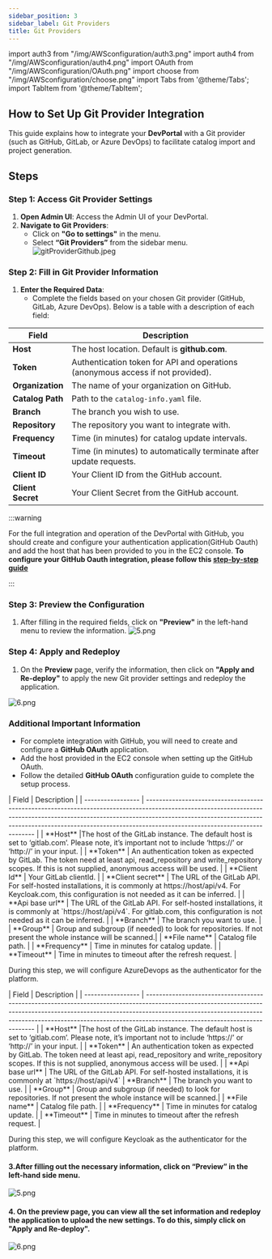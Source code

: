 ```yaml
---
sidebar_position: 3
sidebar_label: Git Providers
title: Git Providers
---
```


import auth3 from "/img/AWSconfiguration/auth3.png"
import auth4 from "/img/AWSconfiguration/auth4.png"
import OAuth from "/img/AWSconfiguration/OAuth.png"
import choose from "/img/AWSconfiguration/choose.png"
import Tabs from '@theme/Tabs';
import TabItem from '@theme/TabItem';

## How to Set Up Git Provider Integration

This guide explains how to integrate your **DevPortal** with a Git provider (such as GitHub, GitLab, or Azure DevOps) to facilitate catalog import and project generation.

## Steps

### Step 1: Access Git Provider Settings

1. **Open Admin UI**: Access the Admin UI of your DevPortal.
2. **Navigate to Git Providers**:
    - Click on **"Go to settings"** in the menu.
    - Select **“Git Providers”** from the sidebar menu.
![gitProviderGithub.jpeg](/img/AWSconfiguration/gitProviderGithub.jpeg)

### Step 2: Fill in Git Provider Information

1. **Enter the Required Data**:
    - Complete the fields based on your chosen Git provider (GitHub, GitLab, Azure DevOps). Below is a table with a description of each field:

| **Field** | **Description** |
| --- | --- |
| **Host** | The host location. Default is **github.com**. |
| **Token** | Authentication token for API and operations (anonymous access if not provided). |
| **Organization** | The name of your organization on GitHub. |
| **Catalog Path** | Path to the `catalog-info.yaml` file. |
| **Branch** | The branch you wish to use. |
| **Repository** | The repository you want to integrate with. |
| **Frequency** | Time (in minutes) for catalog update intervals. |
| **Timeout** | Time (in minutes) to automatically terminate after update requests. |
| **Client ID** | Your Client ID from the GitHub account. |
| **Client Secret** | Your Client Secret from the GitHub account. |

:::warning

For the full integration and operation of the DevPortal with GitHub, you should create and configure your authentication application(GitHub Oauth) and add the host that has been provided to you in the EC2 console.
**To configure your GitHub Oauth integration, please follow this [step-by-step guide](/devportal/installation-guide/production-setup#create-a-new-github-oauth-app )**

:::

### Step 3: Preview the Configuration

1. After filling in the required fields, click on **"Preview"** in the left-hand menu to review the information.
![5.png](/img/AWSconfiguration/5.png)

### Step 4: Apply and Redeploy

1. On the **Preview** page, verify the information, then click on **"Apply and Re-deploy"** to apply the new Git provider settings and redeploy the application.

![6.png](/img/AWSconfiguration/6.png)

### Additional Important Information

- For complete integration with GitHub, you will need to create and configure a **GitHub OAuth** application.
- Add the host provided in the EC2 console when setting up the GitHub OAuth.
- Follow the detailed **GitHub OAuth** configuration guide to complete the setup process.




<!-- :::warning

For the full integration and operation of the DevPortal with GitHub, you should create and configure your authentication application(GitHub Oauth) and add the host that has been provided to you in the [EC2 console](../../devportal/installation-guide/AWS/AWSInstallation.mdx#7-access-the-ec2-console-and-if-the-instance-status-is-running-it-means-your-devportal-is-accessible-to-get-the-access-link-select-the-instance-where-you-have-installed-the-devportal-and-then-go-to-the-public-ipv4-address-option).
**To configure your GitHub Oauth integration, please follow this [step-by-step guide](/devportal/installation-guide/production-setup.md#create-a-new-github-oauth-app)**

::: -->


<!-- **Esclarecer com Luan essa etapa.**
1. Select "OAuth Apps" in  ["Developer Settings"](https://github.com/settings/developers) and then choose or criate the "OAuth App" for DevPortal authentication

<div style={{display: "flex", justifyContent: "space-between", gap:"1rem"}}>
  <img src={OAuth} alt="OAuth.png" width="35%" />
  <img src={choose} width="75%" />
</div> -->

  <!-- </TabItem> -->
  <TabItem value="GitLab" label="GitLab">
  | Field              | Description                                                                                                                                                                                                                                                                            |
| ----------------- | -------------------------------------------------------------------------------------------------------------------------------------------------------------------------------------------------------------------------------------------------------------------------------------- |
    | **Host**  |The host of the GitLab instance. The default host is set to ‘gitlab.com’. Please note, it’s important not to include ‘https://’ or ‘http://’ in your input.  |
| **Token**  | An authentication token as expected by GitLab. The token need at least api, read_repository and write_repository scopes. If this is not supplied, anonymous access will be used.  |
| **Client Id**  | Your GitLab clientId. |
| **Client secret**  | The URL of the GitLab API. For self-hosted installations, it is commonly at https://host/api/v4. For Keycloak.com, this configuration is not needed as it can be inferred.  |
| **Api base url**  | The URL of the GitLab API. For self-hosted installations, it is commonly at `https://host/api/v4`. For gitlab.com, this configuration is not needed as it can be inferred. |
| **Branch**  | The branch you want to use.  |
| **Group**  | Group and subgroup (if needed) to look for repositories. If not present the whole instance will be scanned.|
| **File name**  | Catalog file path. |
| **Frequency**  | Time in minutes for catalog update.  |
| **Timeout**  | Time in minutes to timeout after the refresh request. |


During this step, we will configure AzureDevops as the authenticator for the platform.

 </TabItem>

<TabItem value="AzureDevops" label="Azure DevOps">
  | Field              | Description                                                                                                                                                                                                                                                                            |
| ----------------- | -------------------------------------------------------------------------------------------------------------------------------------------------------------------------------------------------------------------------------------------------------------------------------------- |
    | **Host**  |The host of the GitLab instance. The default host is set to ‘gitlab.com’. Please note, it’s important not to include ‘https://’ or ‘http://’ in your input.  |
| **Token**  | An authentication token as expected by GitLab. The token need at least api, read_repository and write_repository scopes. If this is not supplied, anonymous access will be used.  |
| **Api base url**  | The URL of the GitLab API. For self-hosted installations, it is commonly at `https://host/api/v4`
| **Branch**  | The branch you want to use.  |
| **Group**  | Group and subgroup (if needed) to look for repositories. If not present the whole instance will be scanned.|
| **File name**  | Catalog file path. |
| **Frequency**  | Time in minutes for catalog update.  |
| **Timeout**  | Time in minutes to timeout after the refresh request. |


During this step, we will configure Keycloak as the authenticator for the platform.

 </TabItem>

<!-- </Tabs> -->

#### 3.After filling out the necessary information, click on “Preview” in the left-hand side menu.
![5.png](/img/AWSconfiguration/5.png)

#### 4. On the preview page, you can view all the set information and redeploy the application to upload the new settings. To do this, simply click on "Apply and Re-deploy".
![6.png](/img/AWSconfiguration/6.png)


